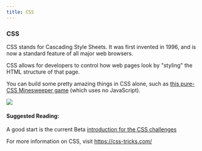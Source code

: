 ```yaml
---
title: CSS
---
```


### CSS

CSS stands for Cascading Style Sheets. It was first invented in 1996, and is now a standard feature of all major web browsers.

CSS allows for developers to control how web pages look by "styling" the HTML structure of that page.

You can build some pretty amazing things in CSS alone, such as <a href='https://codepen.io/bali_balo/pen/BLJONk' target='_blank' rel='nofollow'>this pure-CSS Minesweeper game</a> (which uses no JavaScript).

![](https://cdn-images-1.medium.com/max/800/1*GFcKk9KxqHAnWa1ECcKDOQ.png)

#### Suggested Reading:

A good start is the current Beta <a href='https://github.com/freeCodeCamp/freeCodeCamp/blob/staging/seed/challenges/01-responsive-web-design/basic-css.json#L14' target='_blank' rel='nofollow'>introduction for the CSS challenges</a>

For more information on CSS, visit https://css-tricks.com/
